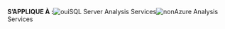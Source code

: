 **S’APPLIQUE À :**![oui](media/yes.png)SQL Server Analysis Services![non](media/no.png)Azure Analysis Services